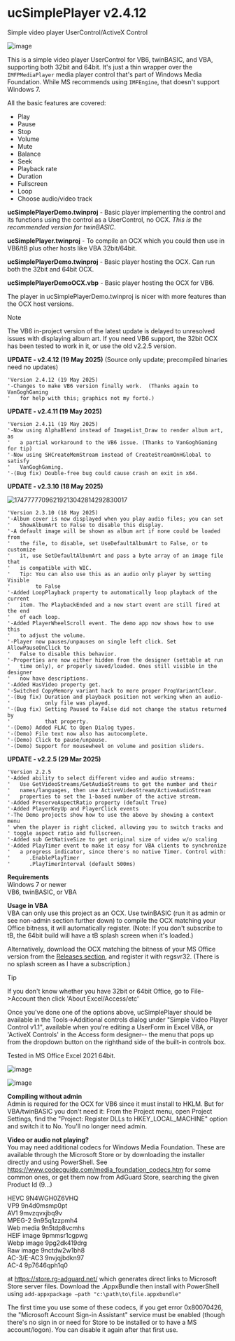 # ucSimplePlayer v2.4.12
Simple video player UserControl/ActiveX Control

![image](https://github.com/user-attachments/assets/490b68f4-1ff7-444a-b5ed-31d10542ddc8)

This is a simple video player UserControl for VB6, twinBASIC, and VBA, supporting both 32bit and 64bit. It's just a thin wrapper over the `IMFPMediaPlayer` media player control that's part of Windows Media Foundation. While MS recommends using `IMFEngine`, that doesn't support Windows 7. 

All the basic features are covered:

- Play
- Pause
- Stop
- Volume
- Mute
- Balance
- Seek
- Playback rate
- Duration
- Fullscreen
- Loop
- Choose audio/video track

**ucSimplePlayerDemo.twinproj** - Basic player implementing the control and its functions using the control as a UserControl, no OCX. *This is the recommended version for twinBASIC*.
  
**ucSimplePlayer.twinproj** - To compile an OCX which you could then use in VB6/tB plus other hosts like VBA 32bit/64bit.

**ucSimplePlayerDemo.twinproj** - Basic player hosting the OCX. Can run both the 32bit and 64bit OCX.

**ucSimplePlayerDemoOCX.vbp** - Basic player hosting the OCX for VB6. 

The player in ucSimplePlayerDemo.twinproj is nicer with more features than the OCX host versions.
 
>[!NOTE]
>The VB6 in-project version of the latest update is delayed to unresolved issues with displaying album art. If you need VB6 support, the 32bit OCX has been tested to work in it, or use the old v2.2.5 version.

**UPDATE - v2.4.12 (19 May 2025)** (Source only update; precompiled binaries need no updates)
```
'Version 2.4.12 (19 May 2025)
'-Changes to make VB6 version finally work.  (Thanks again to VanGoghGaming 
'   for help with this; graphics not my forté.)
```

**UPDATE - v2.4.11 (19 May 2025)**
```
'Version 2.4.11 (19 May 2025)
'-Now using AlphaBlend instead of ImageList_Draw to render album art, as
'   a partial workaround to the VB6 issue. (Thanks to VanGoghGaming for tip)
'-Now using SHCreateMemStream instead of CreateStreamOnHGlobal to satisfy
'   VanGoghGaming.
'-(Bug fix) Double-free bug could cause crash on exit in x64.
```

**UPDATE - v2.3.10 (18 May 2025)**

![17477777096219213042814292830017](https://github.com/user-attachments/assets/8b2c9513-904f-4b46-965d-5500d0233442)

```
'Version 2.3.10 (18 May 2025)
'-Album cover is now displayed when you play audio files; you can set
'   ShowAlbumArt to False to disable this display.
'-A default image will be shown as album art if none could be loaded from
'   the file, to disable, set UseDefaultAlbumArt to False, or to customize
'   it, use SetDefaultAlbumArt and pass a byte array of an image file that
'   is compatible with WIC.
'   Tip: You can also use this as an audio only player by setting Visible
'        to False
'-Added LoopPlayback property to automatically loop playback of the current
'   item. The PlaybackEnded and a new start event are still fired at the end
'   of each loop.
'-Added PlayerWheelScroll event. The demo app now shows how to use this
'   to adjust the volume.
'-Player now pauses/unpauses on single left click. Set AllowPauseOnClick to
'   False to disable this behavior.
'-Properties are now either hidden from the designer (settable at run
'   time only), or properly saved/loaded. Ones still visible in the designer
'   now have descriptions.
'-Added HasVideo property get. 
'-Switched CopyMemory variant hack to more proper PropVariantClear.
'-(Bug fix) Duration and playback position not working when an audio-
'           only file was played.
'-(Bug fix) Setting Paused to False did not change the status returned by
'           that property.
'-(Demo) Added FLAC to Open Dialog types.
'-(Demo) File text now also has autocomplete.
'-(Demo) Click to pause/unpause.
'-(Demo) Support for mousewheel on volume and position sliders.
```

**UPDATE - v2.2.5 (29 Mar 2025)**
```
'Version 2.2.5
'-Added ability to select different video and audio streams:
'   Use GetVideoStreams/GetAudioStreams to get the number and their 
'   names/languages, then use ActiveVideoStream/ActiveAudioStream
'   properties to set the 1-based number of the active stream.
'-Added PreserveAspectRatio property (default True)
'-Added PlayerKeyUp and PlayerClick events
'-The Demo projects show how to use the above by showing a context menu
' when the player is right clicked, allowing you to switch tracks and 
' toggle aspect ratio and fullscreen.
'-Added sub GetNativeSize to get original size of video w/o scaling
'-Added PlayTimer event to make it easy for VBA clients to synchronize
'   a progress indicator, since there's no native Timer. Control with:
'      .EnablePlayTimer 
'      .PlayTimerInterval (default 500ms)
```

**Requirements**\
Windows 7 or newer\
VB6, twinBASIC, or VBA
 
**Usage in VBA**\
VBA can only use this project as an OCX. Use twinBASIC (run it as admin or see non-admin section further down) to compile the OCX matching your Office bitness, it will automatically register. (Note: If you don't subscribe to tB, the 64bit build will have a tB splash screen when it's loaded.)

Alternatively, download the OCX matching the bitness of your MS Office version from the [Releases section](https://github.com/fafalone/ucSimplePlayer/releases), and register it with regsvr32. (There is no splash screen as I have a subscription.)
> [!TIP]
> If you don't know whether you have 32bit or 64bit Office, go to File->Account then click 'About Excel/Access/etc'

Once you've done one of the options above, ucSimplePlayer should be available in the Tools->Additional controls dialog under "Simple Video Player Control v1.1", available when you're editing a UserForm in Excel VBA, or 'ActiveX Controls' in the Access form designer-- the menu that pops up from the dropdown button on the righthand side of the built-in controls box.

Tested in MS Office Excel 2021 64bit.

![image](https://github.com/user-attachments/assets/fdd63795-5f52-48a2-9750-60b7d0f15b1f)

![image](https://github.com/user-attachments/assets/b75f0379-c886-4633-b5a7-bdf54e32151d)


**Compiling without admin**\
Admin is required for the OCX for VB6 since it must install to HKLM. But for VBA/twinBASIC you don't need it: From the Project menu, open Project Settings, find the "Project: Register DLLs to HKEY_LOCAL_MACHINE" option and switch it to No. You'll no longer need admin.

**Video or audio not playing?**\
You may need additional codecs for Windows Media Foundation. These are available through the Microsoft Store or by downloading the installer directly and using PowerShell. See https://www.codecguide.com/media_foundation_codecs.htm for some common ones, or get them now from AdGuard Store, searching the given Product Id (9...)

HEVC	9N4WGH0Z6VHQ\
VP9	9n4d0msmp0pt\
AV1	9mvzqvxjbq9v\
MPEG-2	9n95q1zzpmh4\
Web media	9n5tdp8vcmhs\
HEIF image	9pmmsr1cgpwg\
Webp image	9pg2dk419drg\
Raw image	9nctdw2w1bh8\
AC-3/E-AC3	9nvjqjbdkn97\
AC-4	9p7646qph1q0

at https://store.rg-adguard.net/ which generates direct links to Microsoft Store server files. Download the .AppxBundle then install with PowerShell using `add-appxpackage –path "c:\path\to\file.appxbundle"`

The first time you use some of these codecs, if you get error 0x80070426, the "Microsoft Account Sign-in Assistant" service must be enabled (though there's no sign in or need for Store to be installed or to have a MS account/logon). You can disable it again after that first use.
